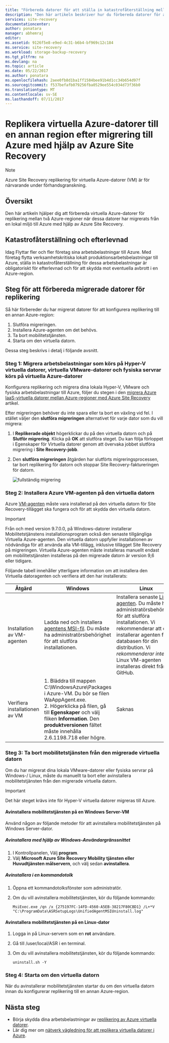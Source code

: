 ```yaml
---
title: "Förbereda datorer för att ställa in katastrofåterställning mellan Azure-regioner efter migrering till Azure med hjälp av Site Recovery | Microsoft Docs"
description: "Den här artikeln beskriver hur du förbereda datorer för att ställa in katastrofåterställning mellan Azure-regioner efter migrering till Azure med hjälp av Azure Site Recovery."
services: site-recovery
documentationcenter: 
author: ponatara
manager: abhemraj
editor: 
ms.assetid: 9126f5e8-e9ed-4c31-b6b4-bf969c12c184
ms.service: site-recovery
ms.workload: storage-backup-recovery
ms.tgt_pltfrm: na
ms.devlang: na
ms.topic: article
ms.date: 05/22/2017
ms.author: ponatara
ms.openlocfilehash: 2aee0fb8d1ba1ff1584bee91b4d1cc34b654d97f
ms.sourcegitcommit: f537befafb079256fba0529ee554c034d73f36b0
ms.translationtype: MT
ms.contentlocale: sv-SE
ms.lasthandoff: 07/11/2017
---
```

# <a name="replicate-azure-vms-to-another-region-after-migration-to-azure-by-using-azure-site-recovery"></a>Replikera virtuella Azure-datorer till en annan region efter migrering till Azure med hjälp av Azure Site Recovery

>[!NOTE]
> Azure Site Recovery replikering för virtuella Azure-datorer (VM) är för närvarande under förhandsgranskning.

## <a name="overview"></a>Översikt

Den här artikeln hjälper dig att förbereda virtuella Azure-datorer för replikering mellan två Azure-regioner när dessa datorer har migrerats från en lokal miljö till Azure med hjälp av Azure Site Recovery.

## <a name="disaster-recovery-and-compliance"></a>Katastrofåterställning och efterlevnad
Idag Flyttar fler och fler företag sina arbetsbelastningar till Azure. Med företag flytta verksamhetskritiska lokalt produktionsarbetsbelastningar till Azure, ställa in katastrofåterställning för dessa arbetsbelastningar är obligatoriskt för efterlevnad och för att skydda mot eventuella avbrott i en Azure-region.

## <a name="steps-for-preparing-migrated-machines-for-replication"></a>Steg för att förbereda migrerade datorer för replikering
Så här förbereder du har migrerat datorer för att konfigurera replikering till en annan Azure-region:

1. Slutföra migreringen.
2. Installera Azure-agenten om det behövs.
3. Ta bort mobilitetstjänsten.  
4. Starta om den virtuella datorn.

Dessa steg beskrivs i detalj i följande avsnitt.

### <a name="step-1-migrate-workloads-running-on-hyper-v-vms-vmware-vms-and-physical-servers-to-run-on-azure-vms"></a>Steg 1: Migrera arbetsbelastningar som körs på Hyper-V virtuella datorer, virtuella VMware-datorer och fysiska servrar körs på virtuella Azure-datorer

Konfigurera replikering och migrera dina lokala Hyper-V, VMware och fysiska arbetsbelastningar till Azure, följer du stegen i den [migrera Azure IaaS-virtuella datorer mellan Azure-regioner med Azure Site Recovery](site-recovery-migrate-to-azure.md) artikel. 

Efter migreringen behöver du inte spara eller ta bort en växling vid fel. I stället väljer den **slutföra migreringen** alternativet för varje dator som du vill migrera:
1. I **Replikerade objekt** högerklickar du på den virtuella datorn och på **Slutför migrering**. Klicka på **OK** att slutföra steget. Du kan följa förloppet i Egenskaper för Virtuella datorer genom att övervaka jobbet slutföra migrering i **Site Recovery-jobb**.
2. Den **slutföra migreringen** åtgärden har slutförts migreringsprocessen, tar bort replikering för datorn och stoppar Site Recovery-faktureringen för datorn.

   ![fullständig migrering](./media/site-recovery-hyper-v-site-to-azure/migrate.png)

### <a name="step-2-install-the-azure-vm-agent-on-the-virtual-machine"></a>Steg 2: Installera Azure VM-agenten på den virtuella datorn
Azure [VM-agenten](../virtual-machines/windows/classic/agents-and-extensions.md#azure-vm-agents-for-windows-and-linux) måste vara installerad på den virtuella datorn för Site Recovery-tillägget ska fungera och för att skydda den virtuella datorn.

>[!IMPORTANT]
>Från och med version 9.7.0.0, på Windows-datorer installerar Mobilitetstjänstens installationsprogram också den senaste tillgängliga Virtuella Azure-agenten. Den virtuella datorn uppfyller installationen av nödvändiga för att använda alla VM-tillägg, inklusive tillägget Site Recovery på migreringen. Virtuella Azure-agenten måste installeras manuellt endast om mobilitetstjänsten installeras på den migrerade datorn är version 9,6 eller tidigare.

Följande tabell innehåller ytterligare information om att installera den Virtuella datoragenten och verifiera att den har installerats:

| **Åtgärd** | **Windows** | **Linux** |
| --- | --- | --- |
| Installation av VM-agenten |Ladda ned och installera [agentens MSI-fil](http://go.microsoft.com/fwlink/?LinkID=394789&clcid=0x409). Du måste ha administratörsbehörighet för att slutföra installationen. |Installera senaste [Linux-agenten](../virtual-machines/linux/agent-user-guide.md). Du måste ha administratörsbehörighet för att slutföra installationen. Vi rekommenderar att du installerar agenten från databasen för din distribution. Vi *rekommenderar inte* Linux VM-agenten installeras direkt från GitHub.  |
| Verifiera installationen av VM |1. Bläddra till mappen C:\WindowsAzure\Packages i Azure-VM. Du bör se filen WaAppAgent.exe. <br>2. Högerklicka på filen, gå till **Egenskaper** och välj fliken **Information**. Den **produktversionen** fältet måste innehålla 2.6.1198.718 eller högre. |Saknas |


### <a name="step-3-remove-the-mobility-service-from-the-migrated-virtual-machine"></a>Steg 3: Ta bort mobilitetstjänsten från den migrerade virtuella datorn

Om du har migrerat dina lokala VMware-datorer eller fysiska servrar på Windows-/ Linux, måste du manuellt ta bort eller avinstallera mobilitetstjänsten från den migrerade virtuella datorn.

>[!IMPORTANT]
>Det här steget krävs inte för Hyper-V virtuella datorer migreras till Azure.

#### <a name="uninstall-the-mobility-service-on-a-windows-server-vm"></a>Avinstallera mobilitetstjänsten på en Windows Server-VM
Använd någon av följande metoder för att avinstallera mobilitetstjänsten på Windows Server-dator.

##### <a name="uninstall-by-using-the-windows-ui"></a>Avinstallera med hjälp av Windows-Användargränssnittet
1. I Kontrollpanelen, Välj **program**.
2. Välj **Microsoft Azure Site Recovery Mobility tjänsten eller Huvudtjänsten målservern**, och välj sedan **avinstallera**.

##### <a name="uninstall-at-a-command-prompt"></a>Avinstallera i en kommandotolk
1. Öppna ett kommandotolksfönster som administratör.
2. Om du vill avinstallera mobilitetstjänsten, kör du följande kommando:

   ```
   MsiExec.exe /qn /x {275197FC-14FD-4560-A5EB-38217F80CBD1} /L+*V "C:\ProgramData\ASRSetupLogs\UnifiedAgentMSIUninstall.log"
   ```

#### <a name="uninstall-the-mobility-service-on-a-linux-computer"></a>Avinstallera mobilitetstjänsten på en Linux-dator
1. Logga in på Linux-servern som en **rot** användare.
2. Gå till /user/local/ASR i en terminal.
3. Om du vill avinstallera mobilitetstjänsten, kör du följande kommando:

   ```
   uninstall.sh -Y
   ```

### <a name="step-4-restart-the-vm"></a>Steg 4: Starta om den virtuella datorn

När du avinstallerar mobilitetstjänsten startar du om den virtuella datorn innan du konfigurerar replikering till en annan Azure-region.


## <a name="next-steps"></a>Nästa steg
- Börja skydda dina arbetsbelastningar av [replikering av Azure virtuella datorer](site-recovery-azure-to-azure.md).
- Lär dig mer om [nätverk vägledning för att replikera virtuella datorer i Azure](site-recovery-azure-to-azure-networking-guidance.md).
